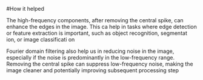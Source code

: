 #How it helped 

The high-frequency components, after removing the central spike, can enhance the edges in the image. This ca 	help in tasks where edge detection or feature extraction is important, such as object recognition, segmentat	ion, or image classificati on

Fourier domain filtering  also help us in reducing noise in the image, especially if the noise is predominantly in the low-frequency range. Removing the central spike can suppress low-frequency noise, making the image cleaner and potentially improving subsequent processing step

